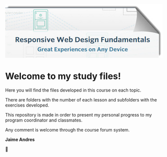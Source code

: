 ![banner](banner.jpg)

# Welcome to my study files!

Here you will find the files developed in this course on each topic.

There are folders with the number of each lesson and subfolders with the exercises developed.

This repository is made in order to present my personal progress to my program coordinator and classmates.

Any comment is welcome through the course forum system.

**Jaime Andres**

:see_no_evil:
